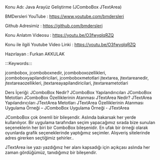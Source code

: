Konu Adı: Java Arayüz Geliştirme (JComboBox JTextArea)


BMDersleri YouTube : https://www.youtube.com/bmdersleri 
 
Github Adresimiz : https://github.com/bmdersleri  

Konu Anlatım Videosu : https://youtu.be/O3fwyqlqRZQ

Konu ile ilgili Youtube Video Linki : https://youtu.be/O3fwyqlqRZQ

Hazırlayan : Furkan AKKULAK


:::Keywords:::

jcombobox, jcomboboxnedir, jcomboboxozellikleri, jcomboboxyapilandiricilari, jcomboboxmetotlari
jtextarea, jtextareanedir, jtextareaozellikleri, jtextareayapilandiricilari, jtextareametotlari



Ders İçeriği:
JComboBox Nedir?
JComboBox Yapılandırıcıları
JComboBox Metotları
JComboBox Özelliklerinin Atanması
JTextArea Nedir?
JTextArea Yapılandırıcıları
JTextArea Metotları
JTextArea Özelliklerinin Atanması
Uygulama Örneği – JComboBox
Uygulama Örneği - JTextArea

JComboBox çok önemli bir bileşendir. Aslında bakarsak her yerde kullanılıyor. 
Bir uygulama tarafından seçim yapacağımız sırada bize sunulan seçeneklerin her biri 
bir ComboBox bileşenidir. En ufak bir örneği olarak oyunlarda grafik seçeneklerinde 
yaptığımız seçimler. Alışveriş sitelerinde adres girerken seçtiğimiz şehirler..

JTextArea ise yazı yazdığınız her alanı kapsadığı için açıkçası aslında her zaman gördüğümüz, 
tanıdığımız bir bileşendir.